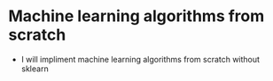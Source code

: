 # Machine learning algorithms from scratch
- I will impliment machine learning algorithms from scratch without sklearn
